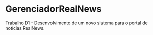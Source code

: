 # GerenciadorRealNews
Trabalho D1 - Desenvolvimento de um novo sistema para o portal de notícias RealNews.
